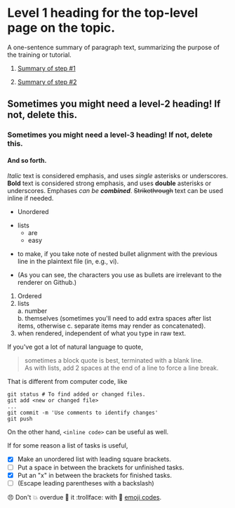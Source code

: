 # Level 1 heading for the top-level page on the topic.
A one-sentence summary of paragraph text, summarizing the purpose of the training or tutorial.

1. [Summary of step #1](RenameStep1.md)

2. [Summary of step #2](RenameStep2.md)

## Sometimes you might need a level-2 heading! If not, delete this.
### Sometimes you might need a level-3 heading! If not, delete this.
#### And so forth.

*Italic* text is considered emphasis, and uses _single_ asterisks or underscores.
**Bold** text is considered strong emphasis, and uses __double__ asterisks or underscores.
Emphases _can be **combined**_.
~~Strikethrough~~ text can be used inline if needed.

* Unordered
- lists
  * are
  - easy
* to make, if you take note of nested bullet alignment with the previous line in the plaintext file (in, e.g., vi).
- (As you can see, the characters you use as bullets are irrelevant to the renderer on Github.)

1. Ordered
1. lists  
   a. number  
   b. themselves (sometimes you'll need to add extra spaces after list items, otherwise
   c. separate items may render as concatenated).
1. when rendered, independent of what you type in raw text.

If you've got a lot of natural language to quote,
> sometimes a block quote
> is best, terminated with a blank line.  
> As with lists, add 2 spaces at the end of a line to force a line break.

That is different from computer code, like
```
git status # To find added or changed files.
git add <new or changed file>
...
git commit -m 'Use comments to identify changes'
git push
```

On the other hand, `<inline code>` can be useful as well.

If for some reason a list of tasks is useful,
- [x] Make an unordered list with leading square brackets.
- [ ] Put a space in between the brackets for unfinished tasks.
- [x] Put an "x" in between the brackets for finished tasks.
- [ ] \(Escape leading parentheses with a backslash)

:angry: Don't :collision: overdue :see_no_evil: it :trollface: with :clap: [emoji codes](https://www.webpagefx.com/tools/emoji-cheat-sheet/).

 

